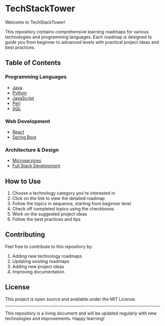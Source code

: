 # TechStackTower

Welcome to TechStackTower!

This repository contains comprehensive learning roadmaps for various technologies and programming languages. Each roadmap is designed to guide you from beginner to advanced levels with practical project ideas and best practices.

## Table of Contents

### Programming Languages
- [Java](./Java/roadmap.md)
- [Python](./Python/roadmap.md)
- [JavaScript](./Javascript/roadmap.md)
- [Perl](./Perl/roadmap.md)
- [SQL](./SQL/roadmap.md)

### Web Development
- [React](./React/roadmap.md)
- [Spring Boot](./SpringBoot/roadmap.md)

### Architecture & Design
- [Microservices](./Microservices/roadmap.md)
- [Full Stack Development](./FullStack/roadmap.md)

## How to Use

1. Choose a technology category you're interested in
2. Click on the link to view the detailed roadmap
3. Follow the topics in sequence, starting from beginner level
4. Check off completed topics using the checkboxes
5. Work on the suggested project ideas
6. Follow the best practices and tips

## Contributing

Feel free to contribute to this repository by:
1. Adding new technology roadmaps
2. Updating existing roadmaps
3. Adding new project ideas
4. Improving documentation

## License

This project is open source and available under the MIT License.

---

This repository is a living document and will be updated regularly with new technologies and improvements. Happy learning!

